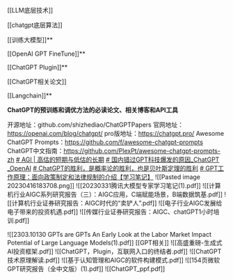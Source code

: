[[LLM底层技术]]

[[chatgpt底层算法]]

[[训练大模型]]**

[[OpenAI GPT FineTune]]**

[[ChatGPT Plugin]]**

[[ChatGPT相关论文]]

[[Langchain]]**

**ChatGPT的预训练和调优方法的必读论文、相关博客和API工具**

开源地址：github.com/shizhediao/ChatGPTPapers
官网地址：https://openai.com/blog/chatgpt/
pro版地址：https://chatgpt.pro/
Awesome ChatGPT Prompts：https://github.com/f/awesome-chatgpt-prompts
ChatGPT中文指南：https://github.com/PlexPt/awesome-chatgpt-prompts-zh
[# AGI | 高估的短期与低估的长期](https://mp.weixin.qq.com/s/Q1XCqfr8qWL5nmlUCwPanQ)
[# 国内错过GPT科技爆发的原因_ChatGPT _OpenAI](https://www.bilibili.com/video/BV1aL411f7QH/?buvid=Z04E510301E2317E4258B86E9DE3EE9C4D01&is_story_h5=false&mid=VWzcmGUtEsG3cu5l2eCFlg%3D%3D&p=1&plat_id=116&share_from=ugc&share_medium=iphone&share_plat=ios&share_session_id=BF2799B9-1E92-4604-8379-BEF75DAF44E0&share_source=WEIXIN&share_tag=s_i&timestamp=1681468849&unique_k=1I4kKJP&up_id=503558013)
[# ChatGPT的胜利，是概率论的胜利，也是贝叶斯定理的胜利](https://mp.weixin.qq.com/s/ptxpkvP6gHwBWWem692e3g)
[# GPT工作原理：面向政策制定和法律规制的介绍【学习笔记】](https://mp.weixin.qq.com/s/Ag4Kfr1Pf6-00cdoSdQSvQ)
![[Pasted image 20230416183708.png]]
![[20230331腾讯大模型专家学习笔记(1).pdf]]
![[计算机行业AIGC系列研究报告（三）：AIGC应用，C端赋能场景，B端数据筑基.pdf]]
![[计算机行业证券研究报告：AIGC时代的“卖铲人”.pdf]]
![[电子行业AIGC发展给电子带来的投资机遇.pdf]]
![[传媒行业证券研究报告：AIGC、chatGPT1小时培训.pdf]]

![[2303.10130 GPTs are GPTs An Early Look at the Labor Market Impact Potential of Large Language Models(1).pdf]]
[[GPT相关]]
![[高盛重磅-生成式AI投资框架.pdf]]
![[ChatGPT，Plugin，互联网入口的终结者.pdf]]
![[ChatGPT技术原理解读.pdf]]
![[基于认知管理和AIGC的软件构建模式.pdf]]
![[154页微软GPT研究报告（全中文版）(1).pdf]]
![[ChatGPT_ppf.pdf]]